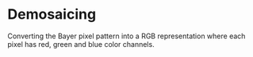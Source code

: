 # Demosaicing
Converting the Bayer pixel pattern into a RGB representation where each pixel has red, green and blue color channels.
